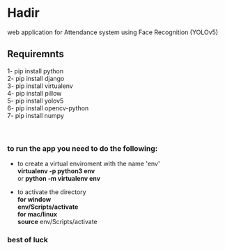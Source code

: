 # Hadir
web application for Attendance system using Face Recognition (YOLOv5)


## Requiremnts
1- pip install python <br>
2- pip install django <br>
3- pip install virtualenv <br>
4- pip install pillow <br>
5- pip install yolov5 <br>
6- pip install opencv-python <br>
7- pip install numpy <br>
 <br>
 <br>
### to run the app you need to do the following: <br>
   * to create a virtual enviroment with the name 'env' <br>
           **virtualenv -p python3 env**<br>
           or
           **python -m virtualenv env**<br>

   * to activate the directory  <br>
      **for window** <br>
           **env/Scripts/activate** <br>
      **for mac/linux** <br>
           **source** env/Scripts/activate <br>
  
   ### best of luck
